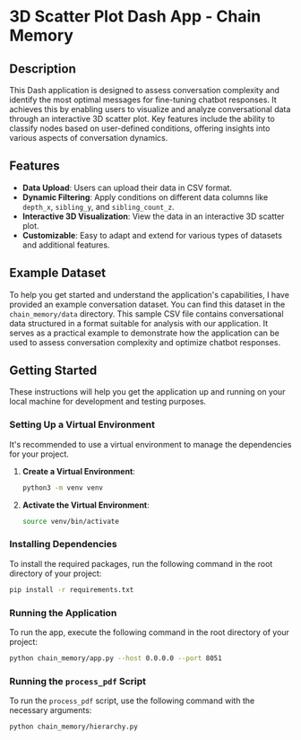 # 3D Scatter Plot Dash App - Chain Memory

## Description
This Dash application is designed to assess conversation complexity and identify the most optimal messages for fine-tuning chatbot responses. It achieves this by enabling users to visualize and analyze conversational data through an interactive 3D scatter plot. Key features include the ability to classify nodes based on user-defined conditions, offering insights into various aspects of conversation dynamics.

## Features
- **Data Upload**: Users can upload their data in CSV format.
- **Dynamic Filtering**: Apply conditions on different data columns like `depth_x`, `sibling_y`, and `sibling_count_z`.
- **Interactive 3D Visualization**: View the data in an interactive 3D scatter plot.
- **Customizable**: Easy to adapt and extend for various types of datasets and additional features.

## Example Dataset
To help you get started and understand the application's capabilities, I have provided an example conversation dataset. You can find this dataset in the `chain_memory/data` directory. This sample CSV file contains conversational data structured in a format suitable for analysis with our application. It serves as a practical example to demonstrate how the application can be used to assess conversation complexity and optimize chatbot responses.

## Getting Started

These instructions will help you get the application up and running on your local machine for development and testing purposes.

### Setting Up a Virtual Environment

It's recommended to use a virtual environment to manage the dependencies for your project.

1. **Create a Virtual Environment**:
   ```bash
   python3 -m venv venv
   ```
2. **Activate the Virtual Environment**:
    ```bash
    source venv/bin/activate
    ```

### Installing Dependencies

To install the required packages, run the following command in the root directory of your project:

```bash
pip install -r requirements.txt
```

### Running the Application

To run the app, execute the following command in the root directory of your project:

```bash
python chain_memory/app.py --host 0.0.0.0 --port 8051
```

### Running the `process_pdf` Script

To run the `process_pdf` script, use the following command with the necessary arguments:

```bash
python chain_memory/hierarchy.py 
```


